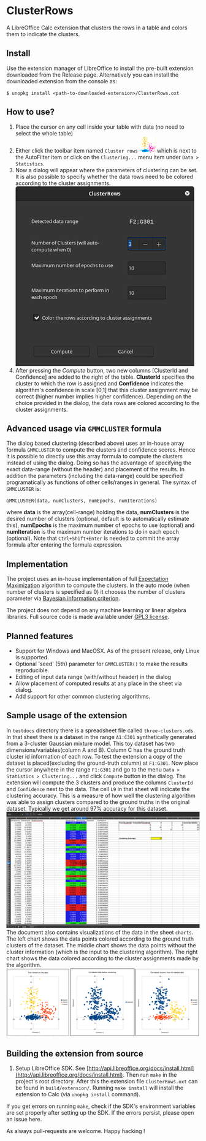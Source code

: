 # ClusterRows

A LibreOffice Calc extension that clusters the rows in a table and colors them to indicate the clusters.

## Install
Use the extension manager of LibreOffice to install the pre-built extension downloaded from the Release page. Alternatively you can install the downloaded extension from the console as:
```
$ unopkg install <path-to-downloaded-extension>/ClusterRows.oxt
```

## How to use?

1. Place the cursor on any cell inside your table with data (no need to select the whole table)
2. Either click the toolbar item named `Cluster rows` ![icon](img/icon.png) which is next to the AutoFilter item or click on the `Clustering...` menu item under `Data > Statistics`.
3. Now a dialog will appear where the parameters of clustering can be set. It is also possible to specify whether the data rows need to be colored according to the cluster assignments.
   ![Dialog](img/dialog.png)
4. After pressing the *Compute* button, two new columns [ClusterId and Confidence] are added to the right of the table. **ClusterId** specifies the cluster to which the row is assigned and **Confidence** indicates the algorithm's confidence in scale [0,1] that this cluster assignment may be correct (higher number implies higher confidence). Depending on the choice provided in the dialog, the data rows are colored according to the cluster assignments.

## Advanced usage via `GMMCLUSTER` formula

The dialog based clustering (described above) uses an in-house array formula `GMMCLUSTER` to compute the clusters and confidence scores. Hence it is possible to directly use this array formula to compute the clusters instead of using the dialog. Doing so has the advantage of specifying the exact data-range (without the header) and placement of the results. In addition the parameters (including the data-range) could be specified programatically as functions of other cells/ranges in general. The syntax of `GMMCLUSTER` is:
```
GMMCLUSTER(data, numClusters, numEpochs, numIterations)
```
where **data** is the array(cell-range) holding the data, **numClusters** is the desired number of clusters (optional, default is to automatically estimate this), **numEpochs** is the maximum number of epochs to use (optional) and **numIteration** is the maximum number iterations to do in each epoch (optional). Note that `Ctrl+Shift+Enter` is needed to commit the array formula after entering the formula expression.

## Implementation

The project uses an in-house implementation of full [Expectation Maximization](https://en.wikipedia.org/wiki/Expectation%E2%80%93maximization_algorithm) algorithm to compute the clusters. In the auto mode (when number of clusters is specified as 0) it chooses the number of clusters parameter via [Bayesian information criterion](https://en.wikipedia.org/wiki/Bayesian_information_criterion).

The project does not depend on any machine learning or linear algebra libraries. Full source code is made available under [GPL3 license](https://www.gnu.org/licenses/gpl-3.0.en.html).

## Planned features

* Support for Windows and MacOSX. As of the present release, only Linux is supported.
* Optional 'seed' (5th) parameter for `GMMCLUSTER()` to make the results reproducible.
* Editing of input data range (with/without header) in the dialog
* Allow placement of computed results at any place in the sheet via dialog.
* Add support for other common clustering algorithms.

## Sample usage of the extension
In `testdocs` directory there is a spreadsheet file called `three-clusters.ods`. In that sheet there is a dataset in the range `A1:C301` synthetically  generated from a 3-cluster Gaussian mixture model. This toy dataset has two dimensions/variables(column A and B). Column C has the ground truth cluster id information of each row. To test the extension a copy of the dataset is placed(excluding the ground-truth column) at `F1:G301`. Now place the cursor anywhere in the range `F1:G301` and go to the menu `Data > Statistics > Clustering...` and click `Compute` button in the dialog. The extension will compute the 3 clusters and produce the columns `ClusterId` and `Confidence` next to the data. The cell `L9` in that sheet will indicate the clustering accuracy. This is a measure of how well the clustering algorithm was able to assign clusters compared to the ground truths in the original dataset. Typically we get around 97% accuracy for this dataset.
![Clustering Output](img/output.png)
The document also contains visualizations of the data in the sheet `charts`. The left chart shows the data points colored according to the ground truth clusters of the dataset. The middle chart shows the data points without the cluster information (which is the input to the clustering algorithm). The right chart shows the data colored according to the cluster assignments made by the algorithm.
![Visualization](img/chart.png)

## Building the extension from source

1. Setup LibreOffice SDK. See [http://api.libreoffice.org/docs/install.html](http://api.libreoffice.org/docs/install.html).
Then run `make` in the project's root directory. After this the extension file `ClusterRows.oxt` can be found in `build/extension/`. Running `make install` will install the extension to Calc (via `unopkg install` command).

If you get errors on running `make`, check if the SDK's environment variables are set properly after setting up the SDK. If the errors persist, please open an issue here.

As always pull-requests are welcome. Happy hacking !
